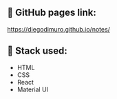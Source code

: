 ## 🚀 GitHub pages link:
https://diegodimuro.github.io/notes/

## 🧬 Stack used:
- HTML
- CSS
- React
- Material UI